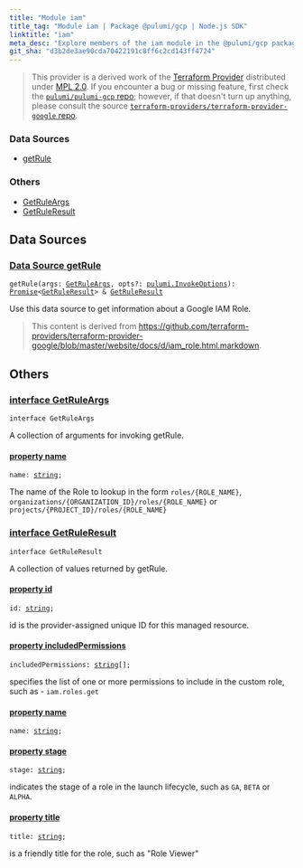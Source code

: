 ```yaml
---
title: "Module iam"
title_tag: "Module iam | Package @pulumi/gcp | Node.js SDK"
linktitle: "iam"
meta_desc: "Explore members of the iam module in the @pulumi/gcp package."
git_sha: "d3b2de3ae90cda70422191c8ff6c2cd143ff4724"
---
```


<!-- WARNING: this page was generated by a tool. Do not edit it by hand. -->
<!-- To change it, please see https://github.com/pulumi/docs/tree/master/tools/tscdocgen. -->


> This provider is a derived work of the [Terraform Provider](https://github.com/terraform-providers/terraform-provider-google)
> distributed under [MPL 2.0](https://www.mozilla.org/en-US/MPL/2.0/). If you encounter a bug or missing feature,
> first check the [`pulumi/pulumi-gcp` repo](https://github.com/pulumi/pulumi-gcp/issues); however, if that doesn't turn up anything,
> please consult the source [`terraform-providers/terraform-provider-google` repo](https://github.com/terraform-providers/terraform-provider-google/issues).






<h3>Data Sources</h3>
<ul class="api">
    <li><a href="#getRule"><span class="symbol datasource"></span>getRule</a></li>
</ul>

<h3>Others</h3>
<ul class="api">
    <li><a href="#GetRuleArgs"><span class="symbol api"></span>GetRuleArgs</a></li>
    <li><a href="#GetRuleResult"><span class="symbol api"></span>GetRuleResult</a></li>
</ul>



<h2 id="data-sources">Data Sources</h2>
<h3 class="pdoc-module-header" id="getRule" data-link-title="getRule">
    <a href="https://github.com/pulumi/pulumi-gcp/blob/{{< param git_sha >}}/sdk/nodejs/iam/getRule.ts#L12">
        Data Source <strong>getRule</strong>
    </a>
</h3>


<pre class="highlight"><code><span class='kd'></span>getRule(args: <a href='#GetRuleArgs'>GetRuleArgs</a>, opts?: <a href='/docs/reference/pkg/nodejs/pulumi/pulumi/#InvokeOptions'>pulumi.InvokeOptions</a>): <a href='https://developer.mozilla.org/en-US/docs/Web/JavaScript/Reference/Global_Objects/Promise'>Promise</a>&lt;<a href='#GetRuleResult'>GetRuleResult</a>&gt; &amp; <a href='#GetRuleResult'>GetRuleResult</a></code></pre>


Use this data source to get information about a Google IAM Role.

> This content is derived from https://github.com/terraform-providers/terraform-provider-google/blob/master/website/docs/d/iam_role.html.markdown.


<h2 id="apis">Others</h2>
<h3 class="pdoc-module-header" id="GetRuleArgs" data-link-title="GetRuleArgs">
    <a href="https://github.com/pulumi/pulumi-gcp/blob/{{< param git_sha >}}/sdk/nodejs/iam/getRule.ts#L30">
        interface <strong>GetRuleArgs</strong>
    </a>
</h3>

<pre class="highlight"><code><span class='kr'>interface</span> <span class='nx'>GetRuleArgs</span></code></pre>

A collection of arguments for invoking getRule.

<h4 class="pdoc-member-header" id="GetRuleArgs-name">
<a class="pdoc-child-name" href="https://github.com/pulumi/pulumi-gcp/blob/{{< param git_sha >}}/sdk/nodejs/iam/getRule.ts#L34">property <b>name</b></a>
</h4>

<pre class="highlight"><code><span class='kd'></span>name: <span class='kd'><a href='https://developer.mozilla.org/en-US/docs/Web/JavaScript/Reference/Global_Objects/String'>string</a></span>;</code></pre>

The name of the Role to lookup in the form `roles/{ROLE_NAME}`, `organizations/{ORGANIZATION_ID}/roles/{ROLE_NAME}` or `projects/{PROJECT_ID}/roles/{ROLE_NAME}`

<h3 class="pdoc-module-header" id="GetRuleResult" data-link-title="GetRuleResult">
    <a href="https://github.com/pulumi/pulumi-gcp/blob/{{< param git_sha >}}/sdk/nodejs/iam/getRule.ts#L40">
        interface <strong>GetRuleResult</strong>
    </a>
</h3>

<pre class="highlight"><code><span class='kr'>interface</span> <span class='nx'>GetRuleResult</span></code></pre>

A collection of values returned by getRule.

<h4 class="pdoc-member-header" id="GetRuleResult-id">
<a class="pdoc-child-name" href="https://github.com/pulumi/pulumi-gcp/blob/{{< param git_sha >}}/sdk/nodejs/iam/getRule.ts#L57">property <b>id</b></a>
</h4>

<pre class="highlight"><code><span class='kd'></span>id: <span class='kd'><a href='https://developer.mozilla.org/en-US/docs/Web/JavaScript/Reference/Global_Objects/String'>string</a></span>;</code></pre>

id is the provider-assigned unique ID for this managed resource.

<h4 class="pdoc-member-header" id="GetRuleResult-includedPermissions">
<a class="pdoc-child-name" href="https://github.com/pulumi/pulumi-gcp/blob/{{< param git_sha >}}/sdk/nodejs/iam/getRule.ts#L44">property <b>includedPermissions</b></a>
</h4>

<pre class="highlight"><code><span class='kd'></span>includedPermissions: <span class='kd'><a href='https://developer.mozilla.org/en-US/docs/Web/JavaScript/Reference/Global_Objects/String'>string</a></span>[];</code></pre>

specifies the list of one or more permissions to include in the custom role, such as - `iam.roles.get`

<h4 class="pdoc-member-header" id="GetRuleResult-name">
<a class="pdoc-child-name" href="https://github.com/pulumi/pulumi-gcp/blob/{{< param git_sha >}}/sdk/nodejs/iam/getRule.ts#L45">property <b>name</b></a>
</h4>

<pre class="highlight"><code><span class='kd'></span>name: <span class='kd'><a href='https://developer.mozilla.org/en-US/docs/Web/JavaScript/Reference/Global_Objects/String'>string</a></span>;</code></pre>
<h4 class="pdoc-member-header" id="GetRuleResult-stage">
<a class="pdoc-child-name" href="https://github.com/pulumi/pulumi-gcp/blob/{{< param git_sha >}}/sdk/nodejs/iam/getRule.ts#L49">property <b>stage</b></a>
</h4>

<pre class="highlight"><code><span class='kd'></span>stage: <span class='kd'><a href='https://developer.mozilla.org/en-US/docs/Web/JavaScript/Reference/Global_Objects/String'>string</a></span>;</code></pre>

indicates the stage of a role in the launch lifecycle, such as `GA`, `BETA` or `ALPHA`.

<h4 class="pdoc-member-header" id="GetRuleResult-title">
<a class="pdoc-child-name" href="https://github.com/pulumi/pulumi-gcp/blob/{{< param git_sha >}}/sdk/nodejs/iam/getRule.ts#L53">property <b>title</b></a>
</h4>

<pre class="highlight"><code><span class='kd'></span>title: <span class='kd'><a href='https://developer.mozilla.org/en-US/docs/Web/JavaScript/Reference/Global_Objects/String'>string</a></span>;</code></pre>

is a friendly title for the role, such as "Role Viewer"

